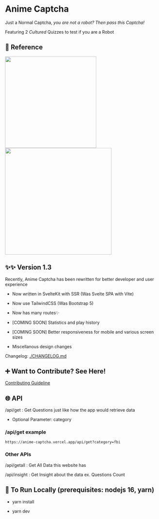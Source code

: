 # Anime Captcha

Just a Normal Captcha, _you are not a robot? Then pass this Captcha!_

Featuring 2 _Cultured_ Quizzes to test if you are a Robot

## 🍅 Reference

<img src="https://pbs.twimg.com/media/EXqFcdtWAAETZwC.jpg" height="300px" />

<br />

<img src="https://titterfun.com/api/assets/image/zmmkr837ciax.jpg" height="350px" />

## ✨✨ Version 1.3

Recently, Anime Captcha has been rewritten for better developer and user experience

- Now written in SvelteKit with SSR (Was Svelte SPA with Vite)

- Now use TailwindCSS (Was Bootstrap 5)

- Now has many routes✨

- [COMING SOON] Statistics and play history

- [COMING SOON] Better responsiveness for mobile and various screen sizes

- Miscellanous design changes

Changelog: [./CHANGELOG.md](./CHANGELOG.md)

## ➕ Want to Contribute? See Here!

[Contributing Guideline](./CONTRIBUTING.md)

## 🌐 API

/api/get : Get Questions just like how the app would retrieve data

- Optional Parameter: category

### /api/get example

```
https://anime-captcha.vercel.app/api/get?category=fbi
```

### Other APIs

/api/getall : Get All Data this website has

/api/insight : Get Insight about the data ex. Questions Count

## 🔼 To Run Locally (prerequisites: nodejs 16, yarn)

- yarn install

- yarn dev
